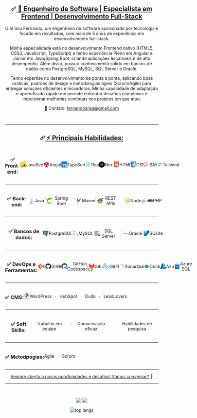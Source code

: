 <article class="markdown-body entry-content container-lg f5 " itemprop="text">
  <h2 dir="auto" id="top" align="center">
    <a id="user-content-hi-there-" class="anchor" aria-hidden="true" tabindex="-1" href="#top">
      <svg class="octicon octicon-link" viewBox="0 0 16 16" version="1.1" width="16" height="16" aria-hidden="true"><path d="m7.775 3.275 1.25-1.25a3.5 3.5 0 1 1 4.95 4.95l-2.5 2.5a3.5 3.5 0 0 1-4.95 0 .751.751 0 0 1 .018-1.042.751.751 0 0 1 1.042-.018 1.998 1.998 0 0 0 2.83 0l2.5-2.5a2.002 2.002 0 0 0-2.83-2.83l-1.25 1.25a.751.751 0 0 1-1.042-.018.751.751 0 0 1-.018-1.042Zm-4.69 9.64a1.998 1.998 0 0 0 2.83 0l1.25-1.25a.751.751 0 0 1 1.042.018.751.751 0 0 1 .018 1.042l-1.25 1.25a3.5 3.5 0 1 1-4.95-4.95l2.5-2.5a3.5 3.5 0 0 1 4.95 0 .751.751 0 0 1-.018 1.042.751.751 0 0 1-1.042.018 1.998 1.998 0 0 0-2.83 0l-2.5 2.5a1.998 1.998 0 0 0 0 2.83Z"></path></svg>
      <strong>🚀 Engenheiro de Software | Especialista em Frontend | Desenvolvimento Full-Stack</strong>
    </a>
  </h2>

  <p dir="auto" align="center">
    Olá! Sou Fernando, um engenheiro de software apaixonado por tecnologia e focado em resultados, com mais de 5 anos de experiência em desenvolvimento full-stack.
  </p>

  <p dir="auto" align="center">
    Minha especialidade está no desenvolvimento Frontend nativo (HTML5, CSS3, JavaScript, TypeScript) e tenho experiência Pleno em Angular e Júnior em Java/Spring Boot, criando aplicações escaláveis e de alto desempenho. Além disso, possuo conhecimento sólido em bancos de dados como PostgreSQL, MySQL, SQL Server e Oracle.
  </p>

  <p dir="auto" align="center">  
    Tenho expertise no desenvolvimento de ponta a ponta, aplicando boas práticas, padrões de design e metodologias ágeis (Scrum/Agile) para entregar soluções eficientes e inovadoras. Minha capacidade de adaptação e aprendizado rápido me permite enfrentar desafios complexos e impulsionar melhorias contínuas nos projetos em que atuo.
  </p>

  <p dir="auto" align="center">  
    📩 Contato: <a href="mailto:fernandoarag@gmail.com">fernandoarag@gmail.com</a>
  </p>

  <br/>

  <hr>

  <h2 dir="auto" align="center">
    <a id="user-content--technologies" class="anchor" aria-hidden="true" tabindex="-1" href="#-technologies">
      <svg class="octicon octicon-link" viewBox="0 0 16 16" version="1.1" width="16" height="16" aria-hidden="true"><path d="m7.775 3.275 1.25-1.25a3.5 3.5 0 1 1 4.95 4.95l-2.5 2.5a3.5 3.5 0 0 1-4.95 0 .751.751 0 0 1 .018-1.042.751.751 0 0 1 1.042-.018 1.998 1.998 0 0 0 2.83 0l2.5-2.5a2.002 2.002 0 0 0-2.83-2.83l-1.25 1.25a.751.751 0 0 1-1.042-.018.751.751 0 0 1-.018-1.042Zm-4.69 9.64a1.998 1.998 0 0 0 2.83 0l1.25-1.25a.751.751 0 0 1 1.042.018.751.751 0 0 1 .018 1.042l-1.25 1.25a3.5 3.5 0 1 1-4.95-4.95l2.5-2.5a3.5 3.5 0 0 1 4.95 0 .751.751 0 0 1-.018 1.042.751.751 0 0 1-1.042.018 1.998 1.998 0 0 0-2.83 0l-2.5 2.5a1.998 1.998 0 0 0 0 2.83Z"></path></svg>
      ⚡ Principais Habilidades:<br/>
    </a>
  </h2>

  <div class="auto" align="center" style="display: flex; flex-direction: row; align-items: center; padding: 0; margin-bottom: .75rem;">
    <h3 align="center" style="display: flex; flex-direction: row; align-items: center; padding: 0;">
    ✅ Front-end: 
    </h3>
    <p align="center" style="display: flex; flex-direction: row; align-items: center; padding: 0;">
      <span align="center" style="display: flex; flex-direction: row; align-items: center; padding: 0;">
        <img src="./assets/JavaScript.svg" width="20"/>
        JavaScript
      </span> &ensp; · &ensp;
      <span align="center" style="display: flex; flex-direction: row; align-items: center; padding: 0;">
        <img src="./assets/Angular.svg" width="20"/>
        Angular
      </span> &ensp; · &ensp;
      <span align="center" style="display: flex; flex-direction: row; align-items: center; padding: 0;">
        <img src="./assets/TypeScript.svg" width="20"/>
        TypeScript
      </span> &ensp; · &ensp;
      <span align="center" style="display: flex; flex-direction: row; align-items: center; padding: 0;">
        <img src="./assets/React.svg" width="20"/>
        React
      </span> &ensp; · &ensp;
      <span align="center" style="display: flex; flex-direction: row; align-items: center; padding: 0;">
        <img src="./assets/Next.js.svg" width="20"/>
        NextJS
      </span>
    </p>
    <p align="center" style="display: flex; flex-direction: row; align-items: center; padding: 0;">
      <span align="center" style="display: flex; flex-direction: row; align-items: center; padding: 0;">
        <img src="./assets/HTML5.svg" width="20"/>
        HTML5
      </span> &ensp; · &ensp;
      <span align="center" style="display: flex; flex-direction: row; align-items: center; padding: 0;">
        <img src="./assets/CSS3.svg" width="20"/>
        CSS3
      </span> &ensp; · &ensp;
      <span align="center" style="display: flex; flex-direction: row; align-items: center; padding: 0;">
        <img src="./assets/Sass.svg" width="20"/>
        SASS
      </span> &ensp; · &ensp;
      <span align="center" style="display: flex; flex-direction: row; align-items: center; padding: 0;">
        <img src="./assets/Tailwind CSS.svg" width="20"/>
        Tailwind
      </span>
    </p>
  </div>

  <hr />

  <div align="center" class="auto" style="display: flex; flex-direction: row; align-items: center; padding: 0; margin-bottom: .75rem;">
    <h3 align="center" style="display: flex; flex-direction: row; align-items: center; padding: 0;">
    ✅ Back-end: 
    </h3>
    <p align="center" style="display: flex; flex-direction: row; align-items: center; padding: 0;">
      <span align="center" style="display: flex; flex-direction: row; align-items: center; padding: 0;">
        <img src="./assets/Java.svg" width="20"/>
        Java
      </span> &ensp; · &ensp;
      <span align="center" style="display: flex; flex-direction: row; align-items: center; padding: 0;">
        <img src="./assets/Spring.svg" width="20"/>
        Spring Boot
      </span> &ensp; · &ensp;
      <span align="center" style="display: flex; flex-direction: row; align-items: center; padding: 0;">
        <img src="./assets/Apache Maven.svg" width="20"/>
        Maven
      </span> &ensp; · &ensp;
      <span align="center" style="display: flex; flex-direction: row; align-items: center; padding: 0;">
        <img src="./assets/OpenAPI.svg" width="20"/>
        REST APIs
      </span> &ensp; · &ensp;
      <span align="center" style="display: flex; flex-direction: row; align-items: center; padding: 0;">
        <img src="./assets/Node.js.svg" width="20"/>
        Node.js
      </span> &ensp; · &ensp;
      <span align="center" style="display: flex; flex-direction: row; align-items: center; padding: 0;">
        <img src="./assets/PHP.svg" width="20"/>
        PHP
      </span>
    </p>
  </div>

  <hr />

  <div align="center" class="auto" style="display: flex; flex-direction: row; align-items: center; padding: 0; margin-bottom: .75rem;">
    <h3 align="center" style="display: flex; flex-direction: row; align-items: center; padding: 0;">
    ✅ Bancos de dados: 
    </h3>
    <p align="center" style="display: flex; flex-direction: row; align-items: center; padding: 0;">
      <span align="center" style="display: flex; flex-direction: row; align-items: center; padding: 0;">
        <img src="./assets/PostgresSQL.svg" width="20"/>
        PostgreSQL
      </span> &ensp; · &ensp;
      <span align="center" style="display: flex; flex-direction: row; align-items: center; padding: 0;">
        <img src="./assets/MySQL.svg" width="20"/>
        MySQL
      </span> &ensp; · &ensp;
      <span align="center" style="display: flex; flex-direction: row; align-items: center; padding: 0;">
        <img src="./assets/SQL-Developer.svg" width="20"/>
        SQL Server
      </span> &ensp; · &ensp;
      <span align="center" style="display: flex; flex-direction: row; align-items: center; padding: 0;">
        <img src="./assets/Oracle.svg" width="20"/>
        Oracle
      </span> &ensp; · &ensp;
      <span align="center" style="display: flex; flex-direction: row; align-items: center; padding: 0;">
        <img src="./assets/SQLite.svg" width="20"/>
        SQLite
      </span>
    </p>
  </div>

  <hr />

  <div align="center" class="auto" style="display: flex; flex-direction: row; align-items: center; padding: 0; margin-bottom: .75rem;">
    <h3 align="center" style="display: flex; flex-direction: row; align-items: center; padding: 0;">
    ✅ DevOps e Ferramentas:
    </h3>
    <p align="center" style="display: flex; flex-direction: row; align-items: center; padding: 0;">
      <span align="center" style="display: flex; flex-direction: row; align-items: center; padding: 0;">
        <img src="./assets/Git.svg" width="20"/>
        Git
      </span> &ensp; · &ensp;
      <span align="center" style="display: flex; flex-direction: row; align-items: center; padding: 0;">
        <img src="./assets/GitHub.svg" width="20"/>
        GitHub
      </span> &ensp; · &ensp;
      <span align="center" style="display: flex; flex-direction: row; align-items: center; padding: 0;">
        <img src="./assets/GitHub-Codespaces.svg" width="20"/>
        GitHub Codespaces
      </span> &ensp; · &ensp;
      <span align="center" style="display: flex; flex-direction: row; align-items: center; padding: 0;">
        <img src="./assets/GitLab.svg" width="20"/>
        GitLab
      </span> &ensp; · &ensp;
      <span align="center" style="display: flex; flex-direction: row; align-items: center; padding: 0;">
        <img src="./assets/GitHub-Actions.svg" width="20"/>
        GitFlow
      </span>
    </p>
    <p align="center" style="display: flex; flex-direction: row; align-items: center; padding: 0;">
      <span align="center" style="display: flex; flex-direction: row; align-items: center; padding: 0;">
        <img src="./assets/SonarQube.svg" width="20"/>
        SonarQube
      </span>  &ensp; · &ensp;
      <span align="center" style="display: flex; flex-direction: row; align-items: center; padding: 0;">
        <img src="./assets/Docker.svg" width="20"/>
        Docker
      </span>  &ensp; · &ensp;
      <span align="center" style="display: flex; flex-direction: row; align-items: center; padding: 0;">
        <img src="./assets/Azure.svg" width="20"/>
        Azure
      </span>  &ensp; · &ensp;
      <span align="center" style="display: flex; flex-direction: row; align-items: center; padding: 0;">
        <img src="./assets/Azure-SQL-Database.svg" width="20"/>
        Azure SQL
      </span>
    </p>
  </div>

  <hr />

  <div align="center" class="auto" style="display: flex; flex-direction: row; align-items: center; padding: 0; margin-bottom: .75rem;">
    <h3 align="center" style="display: flex; flex-direction: row; align-items: center; padding: 0;">
    ✅ CMS:
    </h3>
    <p align="center" style="display: flex; flex-direction: row; align-items: center; padding: 0;">
      <span align="center" style="display: flex; flex-direction: row; align-items: center; padding: 0;">
        <img src="./assets/WordPress.svg" width="20"/>
        WordPress
      </span> &ensp; · &ensp;
      <span align="center" style="display: flex; flex-direction: row; align-items: center; padding: 0;">
        HubSpot
      </span> &ensp; · &ensp;
      <span align="center" style="display: flex; flex-direction: row; align-items: center; padding: 0;">
        Duda
      </span> &ensp; · &ensp;
      <span align="center" style="display: flex; flex-direction: row; align-items: center; padding: 0;">
        LeadLovers
      </span>
    </p>
  </div>

  <hr />

  <div align="center" class="auto" style="display: flex; flex-direction: row; align-items: center; padding: 0; margin-bottom: .75rem;">
    <h3 align="center" style="display: flex; flex-direction: row; align-items: center; padding: 0;">
    ✅ Soft Skills:
    </h3>
    <p align="center" style="display: flex; flex-direction: row; align-items: center; padding: 0;">
      <span align="center" style="display: flex; flex-direction: row; align-items: center; padding: 0;">
        Trabalho em equipe
      </span>  &ensp; · &ensp;
      <span align="center" style="display: flex; flex-direction: row; align-items: center; padding: 0;">
        Comunicação eficaz
      </span>  &ensp; · &ensp;
      <span align="center" style="display: flex; flex-direction: row; align-items: center; padding: 0;">
        Habilidades de pesquisa
      </span>
    </p>
  </div>

  <hr />

  <div align="center" class="auto" style="display: flex; flex-direction: row; align-items: center; padding: 0; margin-bottom: .75rem;">
    <h3 align="center" style="display: flex; flex-direction: row; align-items: center; padding: 0;">
    ✅ Metodpogias:
    </h3>
    <p align="center" style="display: flex; flex-direction: row; align-items: center; padding: 0;">
      <span align="center" style="display: flex; flex-direction: row; align-items: center; padding: 0;">
        Agile
      </span>  &ensp; · &ensp;
      <span align="center" style="display: flex; flex-direction: row; align-items: center; padding: 0;">
        Scrum
      </span>
    </p>
  </div>

  <hr />

  <p class="center" align="center" style="text-align: center;">
    <a class="center" href="mailto:fernandoarag@gmail.com">Sempre aberto a novas oportunidades e desafios! Vamos conversar?</a> 🚀
  </p>

  <hr />

  <br/>

  <div dir="auto" align="center"> 
    <p dir="auto" align="center">
      <img align="center" height="165" src="https://github-readme-stats.vercel.app/api?username=fernandoarag&amp;show_icons=true&amp/include_all_commits=true&amp;theme=omni" style="max-width: 100%"></img>
      <img align="center" height="165" src="https://github-readme-stats.vercel.app/api/top-langs/?username=fernandoarag&amp;layout=compact&amp;theme=omni" style="max-width: 100%;">
    </p>
    <p align="center">
      <img align="center" src='https://github-profile-trophy.vercel.app/?username=fernandoarag&column=5&margin-w=36&margin-h=20&theme=dracula' alt='top langs'/>
    </p>
  </div>
</article>
